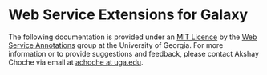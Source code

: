 <link href="markdown.css" rel="stylesheet"></link>

# Web Service Extensions for Galaxy

The following documentation is provided under an [MIT Licence](license.html) by the [Web Service Annotations](http://mango.ctegd.uga.edu/jkissingLab/SWS/) group at the University of Georgia. 
For more information or to provide suggestions and feedback, please contact Akshay Choche via email at [achoche at uga.edu](mailto:achoche@uga.edu).
